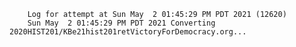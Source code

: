         Log for attempt at Sun May  2 01:45:29 PM PDT 2021 (12620)
        Sun May  2 01:45:29 PM PDT 2021 Converting 2020HIST201/KBe21hist201retVictoryForDemocracy.org...
